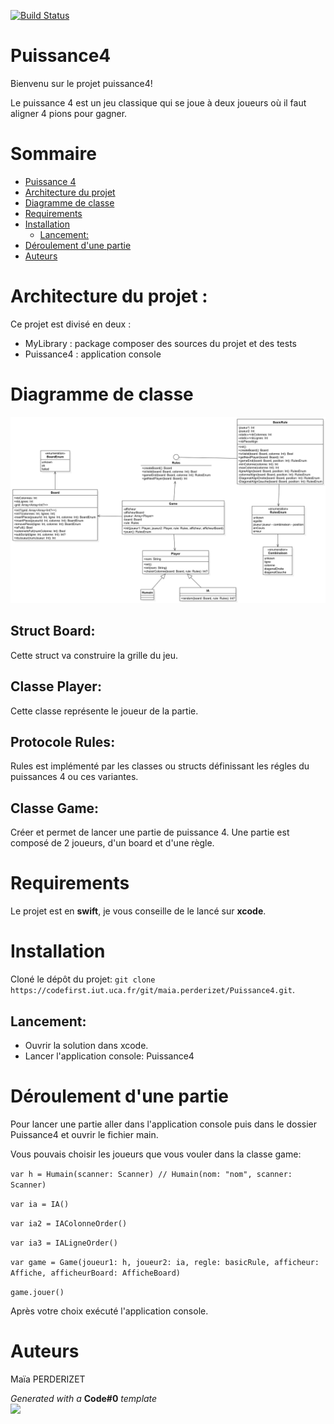 [![Build Status](https://codefirst.ddns.net/api/badges/maia.perderizet/Puissance4/status.svg)](https://codefirst.ddns.net/maia.perderizet/Puissance4)  

# Puissance4

Bienvenu sur le projet puissance4!

Le puissance 4 est un jeu classique qui se joue à deux joueurs où il faut aligner 4 pions pour gagner.

# Sommaire

- [Puissance 4](#puissance4)
- [Architecture du projet](#architecture_du_projet)
- [Diagramme de classe](#diagramme_de_classe)
- [Requirements](#requirements)
- [Installation](#installation)
    - [Lancement:](#lancement)
- [Déroulement d'une partie](#deroulement_d_une_partie)
- [Auteurs](#auteurs)

# Architecture du projet :

Ce projet est divisé en deux :

-	MyLibrary : package composer des sources du projet et des tests
-	Puissance4 : application console

# Diagramme de classe

<img src="Documentation/diagramme/Diagramme_de_classe.png" />  

## Struct Board:

Cette struct va construire la grille du jeu.

## Classe Player:

Cette classe représente le joueur de la partie.

## Protocole Rules:

Rules est implémenté par les classes ou structs définissant les régles du puissances 4 ou ces variantes.

## Classe Game:

Créer et permet de lancer une partie de puissance 4.
Une partie est composé de 2 joueurs, d'un board et d'une règle.

# Requirements

Le projet est en **swift**, je vous conseille de le lancé sur **xcode**.

# Installation

Cloné le dépôt du projet: ```git clone https://codefirst.iut.uca.fr/git/maia.perderizet/Puissance4.git```.

## Lancement:

- Ouvrir la solution dans xcode.
- Lancer l'application console: Puissance4

# Déroulement d'une partie

Pour lancer une partie aller dans l'application console puis dans le dossier Puissance4 et ouvrir le fichier main.

Vous pouvais choisir les joueurs que vous vouler dans la classe game:

```var h = Humain(scanner: Scanner) // Humain(nom: "nom", scanner: Scanner)```

```var ia = IA()```

```var ia2 = IAColonneOrder()```

```var ia3 = IALigneOrder()```

```var game = Game(joueur1: h, joueur2: ia, regle: basicRule, afficheur: Affiche, afficheurBoard: AfficheBoard)```

```game.jouer()```

Après votre choix exécuté l'application console.

# Auteurs
Maïa PERDERIZET

_Generated with a_ **Code#0** _template_  
<img src="Documentation/doc_images/CodeFirst.png" height=40/>   